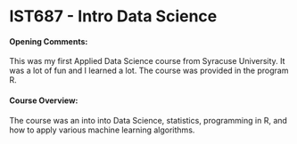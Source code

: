 # IST687 - Intro Data Science

#### Opening Comments:
This was my first Applied Data Science course from Syracuse University.  It was a lot of fun and I learned a lot.  The course was provided in the program R.  

#### Course Overview:
The course was an into into Data Science, statistics, programming in R, and how to apply various machine learning algorithms.









































































































